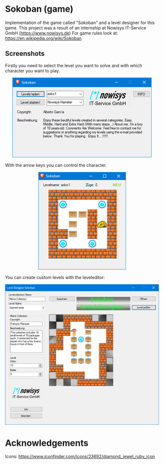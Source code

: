 # Sokoban (game)
Implementation of the game called "Sokoban" and a level designer for this game.
This project was a result of an internship at Nowisys IT-Service GmbH (https://www.nowisys.de)
For game rules look at: https://en.wikipedia.org/wiki/Sokoban

## Screenshots

Firstly you need to select the level you want to solve and with which character you want to play.
<p align="center">
  <img src="/screenshots/settings.png">
</p>

With the arrow keys you can control the character.
<p align="center">
  <img src="/screenshots/main.png">
</p>

You can create custom levels with the leveleditor:
<p align="center">
  <img src="/screenshots/leveldesigner.png">
</p>

# Acknowledgements
Icons:
https://www.iconfinder.com/icons/23692/diamond_jewel_ruby_icon
